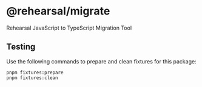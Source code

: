 # @rehearsal/migrate

Rehearsal JavaScript to TypeScript Migration Tool

## Testing

Use the following commands to prepare and clean fixtures for this package:

```
pnpm fixtures:prepare
pnpm fixtures:clean
```
